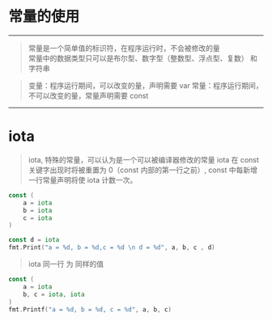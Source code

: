 #  常量的使用
***
> 常量是一个简单值的标识符，在程序运行时，不会被修改的量 \
> 常量中的数据类型只可以是布尔型、数字型（整数型、浮点型、复数） 和 字符串

> 变量：程序运行期间，可以改变的量，声明需要 var 
> 常量：程序运行期间，不可以改变的量，常量声明需要 const
> 
***
# iota
> iota, 特殊的常量，可以认为是一个可以被编译器修改的常量
> iota 在 const 关键字出现时将被重置为 0（const 内部的第一行之前）, const 中每新增一行常量声明将使 iota 计数一次。
```go
const (
	a = iota
	b = iota
	c = iota
)

const d = iota
fmt.Print("a = %d, b = %d,c = %d \n d = %d", a, b, c , d)
```
> iota 同一行 为 同样的值
```go
const (
	a = iota
	b, c = iota, iota
)
fmt.Printf("a = %d, b = %d, c = %d", a, b, c)
```

